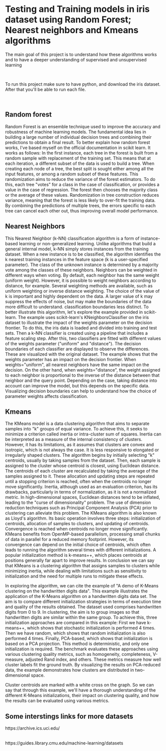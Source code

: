 <h1> Testing and Training models in iris dataset using Random Forest; Nearest neighbors and Kmeans algorithms</h1>

<P>The main goal of this project is to understand how these algorithms works and to have a deeper understanding of supervised and unsupervised learning</P> <br>
<p> To run this project make sure to have python, and download the iris dataset. After that you'll be able to run each file.</p><br>

<h2>Random forest</h2>
<p>Random Forest is an ensemble technique used to improve the accuracy and robustness of machine learning models. The fundamental idea lies in building a large number of individual decision trees and combining their predictions to obtain a final result.
To better explain how random forest works, I've based myself on the official documentation in scikit learn.
It works as follows:
In the first instance, each tree in the forest is built from a random sample with replacement of the training set.
This means that at each iteration, a different subset of the data is used to build a tree.
When creating each node of a tree, the best split is sought either among all the input features, or among a random subset of these features. This randomization aims to reduce the variance of the forest estimators.
To do this, each tree "votes" for a class in the case of classification, or provides a value in the case of regression. The forest then chooses the majority class or the average of these values.
Randomization in tree construction reduces variance, meaning that the forest is less likely to over-fit the training data. By combining the predictions of multiple trees, the errors specific to each tree can cancel each other out, thus improving overall model performance.
</p>

<h2>Nearest Neighbors</h2>
<p>This Nearest Neighbor (k-NN) classification algorithm is a form of instance-based learning or non-generalized learning. Unlike algorithms that build a general internal model, k-NN simply stores instances from the training dataset.
When a new instance is to be classified, the algorithm identifies the k nearest training instances in the feature space (k is a user-specified parameter). The class of the unknown instance is determined by a majority vote among the classes of these neighbors.
Neighbors can be weighted in different ways when voting. By default, each neighbor has the same weight (uniform weight). However, it is possible to weight neighbors according to distance, for example. Several weighting methods are available, such as uniform weighting or inverse distance weighting.
The choice of the value of k is important and highly dependent on the data. A larger value of k may suppress the effects of noise, but may make the boundaries of the data more difficult to understand.
classification boundaries less distinct.
To better illustrate this algorithm, let's explore the example provided in scikit-learn.
The example uses scikit-learn's KNeighborsClassifier on the iris dataset to illustrate the impact of the weights parameter on the decision frontier. To do this, the iris data is loaded and divided into training and test sets. Then a k-NN classifier is created using a pipeline that includes a feature scaling step.
After this, two classifiers are fitted with different values of the weights parameter ("uniform" and "distance"). The decision boundaries of each classifier are displayed to observe the differences. These are visualized with the original dataset.
The example shows that the weights parameter has an impact on the decision frontier. When weights="uniform", all nearest neighbors have the same impact on the decision. On the other hand, when weights="distance", the weight assigned to each neighbor is proportional to the inverse of the distance between that neighbor and the query point.
Depending on the case, taking distance into account can improve the model, but this depends on the specific data. Visualizing decision boundaries can help to understand how the choice of parameter weights affects classification.
</p>

<h2>Kmeans</h2>
<p>The KMeans model is a data clustering algorithm that aims to separate samples into "k" groups of equal variance. To achieve this, it seeks to minimize a criterion called inertia or intra-cluster sum of squares. Inertia can be interpreted as a measure of the internal consistency of clusters. However, it has its limitations, as it assumes that clusters are convex and isotropic, which is not always the case. It is less responsive to elongated or irregularly shaped clusters.
The algorithm begins by initially selecting "k" centroids, usually by taking samples from the dataset. Then, each sample is assigned to the cluster whose centroid is closest, using Euclidean distance. The centroids of each cluster are recalculated by taking the average of the samples assigned to it. These allocation and updating steps are repeated until a stopping criterion is reached, often when the centroids no longer move significantly.
Inertia, although used as an evaluation criterion, has its drawbacks, particularly in terms of normalization, as it is not a normalized metric. In high-dimensional spaces, Euclidean distances tend to be inflated, leading to the "curse of dimensionality" problem. 
The use of dimension reduction techniques such as Principal Component Analysis (PCA) prior to clustering can alleviate this problem.
The KMeans algorithm is also known as Lloyd's algorithm. Its basic operation involves three steps: initialization of centroids, allocation of samples to clusters, and updating of centroids. Convergence is reached when centroids no longer move significantly.
KMeans benefits from OpenMP-based parallelism, processing small chunks of data in parallel for a reduced memory footprint. However, its convergence can depend on the initial choice of centroids, which often leads to running the algorithm several times with different initializations. A popular initialization method is k-means++, which places centroids at positions generally far apart to improve results.
In conclusion we can say that KMeans is a clustering algorithm that assigns samples to clusters while minimizing inertia, while dealing with limitations such as sensitivity to initialization and the need for multiple runs to mitigate these effects.

In exploring the algorithm, we can cite the example of "A demo of K-Means clustering on the handwritten digits data".
This example illustrates the application of the K-Means algorithm on a handwritten digits data set. The aim is to compare different initialization strategies in terms of execution time and quality of the results obtained.
The dataset used comprises handwritten digits from 0 to 9. In clustering,
the aim is to group images so that handwritten digits are similar within the same group.
To achieve this, three initialization approaches are compared in this example:
First we have k-means++, which shows that stochastic initialization is performed 4 times.
Then we have random, which shows that random initialization is also performed 4 times.
Finally, PCA-based, which shows that initialization is based on a PCA projection. This method is deterministic, and only one initialization is required.
The benchmark evaluates these approaches using various clustering quality metrics, such as homogeneity, completeness, V-measure, adjusted Rand index, and others. These metrics measure how well cluster labels fit the ground truth.
By visualizing the results on PCA-reduced data, the example demonstrates how clusters are distributed in two-dimensional space. 

Cluster centroids are marked with a white cross on the graph.
So we can say that through this example, we'll have a thorough understanding of the different K-Means initializations, their impact on clustering quality, and how the results can be evaluated using various metrics.

</p>

<h2>Some interstings links for more datasets</h2>
<P> https://archive.ics.uci.edu/</P><br>
https://guides.library.cmu.edu/machine-learning/datasets
